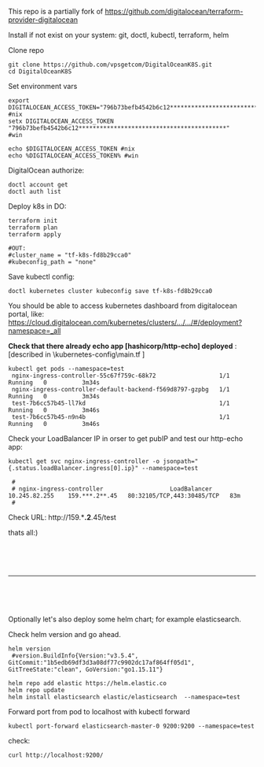 This repo is a partially fork of https://github.com/digitalocean/terraform-provider-digitalocean

Install if not exist on your system: git, doctl, kubectl, terraform, helm 


Clone repo

```
git clone https://github.com/vpsgetcom/DigitalOceanK8S.git
cd DigitalOceanK8S
```

Set environment vars 
```
export  DIGITALOCEAN_ACCESS_TOKEN="796b73befb4542b6c12******************************************" #nix
setx DIGITALOCEAN_ACCESS_TOKEN "796b73befb4542b6c12******************************************"    #win

echo $DIGITALOCEAN_ACCESS_TOKEN #nix
echo %DIGITALOCEAN_ACCESS_TOKEN% #win
```


DigitalOcean authorize:

```
doctl account get
doctl auth list
```

Deploy k8s in DO:

```
terraform init
terraform plan
terraform apply

```
```
#OUT:
#cluster_name = "tf-k8s-fd8b29cca0"
#kubeconfig_path = "none"
```
Save kubectl config:

```
doctl kubernetes cluster kubeconfig save tf-k8s-fd8b29cca0
```
You should be able to access kubernetes dashboard from digitalocean portal, like: 
 https://cloud.digitalocean.com/kubernetes/clusters/.../.../#/deployment?namespace=_all


**Check that there already echo app [hashicorp/http-echo] deployed** :
[described in \kubernetes-config\main.tf ]

```
kubectl get pods --namespace=test
 nginx-ingress-controller-55c67f759c-68k72                  1/1     Running   0          3m34s
 nginx-ingress-controller-default-backend-f569d8797-gzpbg   1/1     Running   0          3m34s
 test-7b6cc57b45-ll7kd                                      1/1     Running   0          3m46s
 test-7b6cc57b45-n9n4b                                      1/1     Running   0          3m46s
```

Check your LoadBalancer IP in orser to get pubIP and test our http-echo app: 
```
kubectl get svc nginx-ingress-controller -o jsonpath="{.status.loadBalancer.ingress[0].ip}" --namespace=test

 # 
 # nginx-ingress-controller                   LoadBalancer   10.245.82.255    159.***.2**.45   80:32105/TCP,443:30485/TCP   83m
 #
```
Check URL: http://159.***.2**.45/test 

thats all:)


<br>
<br>
<br>

-------

<br>
<br>
<br>



Optionally let's also deploy some helm chart; for example elasticsearch.

Check helm version and go ahead.

```
helm version
 #version.BuildInfo{Version:"v3.5.4", GitCommit:"1b5edb69df3d3a08df77c9902dc17af864ff05d1", GitTreeState:"clean", GoVersion:"go1.15.11"}
```

```
helm repo add elastic https://helm.elastic.co
helm repo update
helm install elasticsearch elastic/elasticsearch  --namespace=test
```

Forward port from pod to localhost with kubectl forward
```
kubectl port-forward elasticsearch-master-0 9200:9200 --namespace=test
```
check:

```
curl http://localhost:9200/

```



